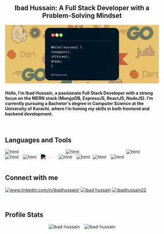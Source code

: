 <h2 align="center">Ibad Hussain: A Full Stack Developer with a Problem-Solving Mindset</h2>

![Banner](./assets/banner.png)

<h4>Hello, I’m Ibad Hussain, a passionate Full Stack Developer with a strong focus on the MERN stack (MongoDB, ExpressJS, ReactJS, NodeJS). I’m currently pursuing a Bachelor's degree in Computer Science at the University of Karachi, where I’m honing my skills in both frontend and backend development.</h4>

<br>

## Languages and Tools
<div>    
    <span style="margin-right:150px"><img src="https://cdn.jsdelivr.net/gh/devicons/devicon@latest/icons/html5/html5-original-wordmark.svg" alt="html" width="40" height="40" /></span>
    <img src="https://cdn.jsdelivr.net/gh/devicons/devicon@latest/icons/css3/css3-original-wordmark.svg" alt="html" width="40" height="40" style="margin-right:150px;" />
    <img src="https://cdn.jsdelivr.net/gh/devicons/devicon@latest/icons/javascript/javascript-original.svg" alt="html" width="40" height="40" style="margin-right: 10px;" />
    <img src="https://cdn.jsdelivr.net/gh/devicons/devicon@latest/icons/react/react-original-wordmark.svg" alt="html" width="40" height="40" style="margin-right: 10px;" />
    <img src="https://cdn.jsdelivr.net/gh/devicons/devicon@latest/icons/nodejs/nodejs-original-wordmark.svg" alt="html" width="40" height="40" style="margin-right: 10px;" />
    <img src="https://cdn.jsdelivr.net/gh/devicons/devicon@latest/icons/express/express-original-wordmark.svg" alt="html" width="40" height="40" style="margin-right: 10px; filter:invert(1)" />
    <img src="https://cdn.jsdelivr.net/gh/devicons/devicon@latest/icons/mongodb/mongodb-original-wordmark.svg" alt="html" width="40" height="40" style="margin-right: 10px;" />
    <img src="https://cdn.jsdelivr.net/gh/devicons/devicon@latest/icons/mongoose/mongoose-original-wordmark.svg" alt="html" width="40" height="40" style="margin-right: 5px;" />
    <img src="https://cdn.jsdelivr.net/gh/devicons/devicon@latest/icons/python/python-original-wordmark.svg" alt="html" width="40" height="40" style="margin-right: 10px;" />
    <img src="https://cdn.jsdelivr.net/gh/devicons/devicon@latest/icons/java/java-original-wordmark.svg" alt="html" width="40" height="40"/>
</div>

<br>

## Connect with me
<p align="left">
    <a href="https://linkedin.com/in/ibadhussain/" target="blank"><img align="center" src="https://raw.githubusercontent.com/rahuldkjain/github-profile-readme-generator/master/src/images/icons/Social/linked-in-alt.svg" alt="www.linkedin.com/in/ibadhussain/" height="30" width="40" /></a>
    <a href="https://facebook.com/ibad hussain" target="blank"><img align="center" src="https://raw.githubusercontent.com/rahuldkjain/github-profile-readme-generator/master/src/images/icons/Social/facebook.svg" alt="ibad hussain" height="30" width="40" /></a>
    <a href="https://instagram.com/ibadhussain22" target="blank"><img align="center" src="https://raw.githubusercontent.com/rahuldkjain/github-profile-readme-generator/master/src/images/icons/Social/instagram.svg" alt="ibadhussain22" height="30" width="40" /></a>
</p>

<br>

## Profile Stats
<div style="display:flex; justify-content:center; align-items:center">
    <img src="https://github-readme-streak-stats.herokuapp.com/?user=ibad-hussain&" alt="ibad-hussain" style="margin-right: 15px;" />
    <img src="https://github-readme-stats.vercel.app/api/top-langs?username=ibad-hussain&show_icons=true&locale=en&layout=compact" alt="ibad-hussain" />
</div>
